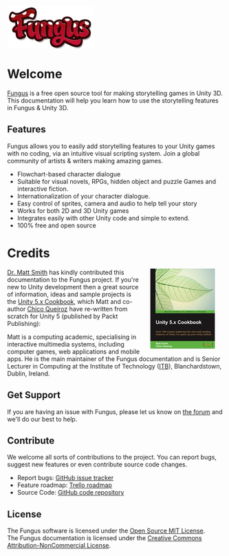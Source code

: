 [<img src="./images/logo_100.png">](http://fungusgames.com)

# Welcome

[Fungus](http://fungusgames.com) is a free open source tool for making storytelling games in Unity 3D. This documentation will help you learn how to use the storytelling features in Fungus & Unity 3D.

## Features
Fungus allows you to easily add storytelling features to your Unity games with no coding, via an intuitive visual scripting system. Join a global community of artists & writers making amazing games.

- Flowchart-based character dialogue
- Suitable for visual novels, RPGs, hidden object and puzzle Games and interactive fiction.
- Internationalization of your character dialogue.
- Easy control of sprites, camera and audio to help tell your story
- Works for both 2D and 3D Unity games
- Integrates easily with other Unity code and simple to extend.
- 100% free and open source

# Credits
<a target="_blank" href="https://www.packtpub.com/game-development/unity-5x-cookbook"><img hspace="20" style="float: right" src="./images/B03899_MockupCover_Cookbook.jpg"></a>
[Dr. Matt Smith] has kindly contributed this documentation to the Fungus project. If you're new to Unity development then a great source of information, ideas and sample projects is the [Unity 5.x Cookbook], which Matt and co-author [Chico Queiroz] have re-written from scratch for Unity 5 (published by Packt Publishing):

Matt is a computing academic, specialising in interactive multimedia systems, including computer games, web applications and mobile apps. He is the main maintainer of the Fungus documentation and is Senior Lecturer in Computing at the Institute of Technology ([ITB]), Blanchardstown, Dublin, Ireland.

## Get Support

If you are having an issue with Fungus, please let us know on [the forum](http://fungusgames.com/forum) and we'll do our best to help.

## Contribute

We welcome all sorts of contributions to the project. You can report bugs, suggest new features or even contribute source code changes.

- Report bugs: [GitHub issue tracker]
- Feature roadmap: [Trello roadmap]
- Source Code: [GitHub code repository]

## License

The Fungus software is licensed under the [Open Source MIT License].
<br>
The Fungus documentation is licensed under the [Creative Commons Attribution-NonCommercial License].

[FungusGames.com]: http://www.fungusgames.com
[Trello Roadmap]: https://trello.com/b/d2BRk7ov/fungus-development
[GitHub issue tracker]: https://github.com/FungusGames/Fungus/issues
[GitHub code repository]: https://github.com/FungusGames/Fungus
[chris@fungusgames.com]: chris@fungusgames.com
[Chris Gregan]: http://johnokane.github.io/PressKit/
[Dr. Matt Smith]: https://github.com/dr-matt-smith/
[Creative Commons Attribution-NonCommercial License]: https://creativecommons.org/licenses/by-nc/3.0/
[Open Source MIT License]: https://github.com/FungusGames/Fungus/blob/master/LICENSE
[Unity 5.x Cookbook]: https://www.packtpub.com/game-development/unity-5x-cookbook
[ITB]: http://www.itb.ie/

[matt book cover image]: ./images/B03899_MockupCover_Cookbook.jpg

[Chico Queiroz]: https://www.linkedin.com/in/chicoqueiroz
